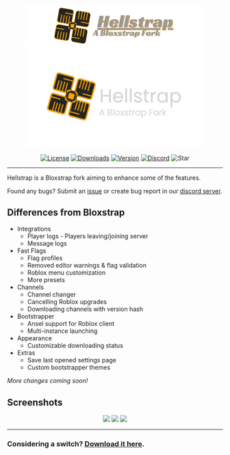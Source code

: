 


<p align="center">
    <img src="https://github.com/midaskira/Hellstrap/raw/main/Images/Hellstrap-full-dark.png#gh-dark-mode-only" width="420">
    <img src="https://github.com/midaskira/Hellstrap/raw/main/Images/Hellstrap-full-light.png#gh-light-mode-only" width="420">
</p>

<div align="center">

[![License][shield-repo-license]][repo-license]
[![Downloads][shield-repo-releases]][repo-releases]
[![Version][shield-repo-latest]][repo-latest]
[![Discord][shield-discord-server]][discord-invite]
![Star][shield-repo-stars]

</div>

----

Hellstrap is a Bloxstrap fork aiming to enhance some of the features.

Found any bugs? Submit an [issue](https://github.com/midaskira/Hellstrap/issues) or create bug report in our [discord server](https://discord.gg/mxGrmWg3HX).

## Differences from Bloxstrap
- Integrations
  - Player logs - Players leaving/joining server
  - Message logs
- Fast Flags
   - Flag profiles
   - Removed editor warnings & flag validation
   - Roblox menu customization
   - More presets
 - Channels
   - Channel changer
   - Cancelling Roblox upgrades
   - Downloading channels with version hash
 - Bootstrapper
   - Ansel support for Roblox client
   - Multi-instance launching
  - Appearance
    - Customizable downloading status
  - Extras
    - Save last opened settings page
    - Custom bootstrapper themes
 
 *More changes coming soon!*
 
## Screenshots
<p align="center">
    <img src="https://i.imgur.com/AnLNDBQ.png"/>
    <img src="https://i.imgur.com/w9zev6X.png"/>
    <img src="https://i.imgur.com/lAiK7O8.png"/>
<p>

----
### Considering a switch? [Download it here](https://github.com/midaskira/Hellstrap/releases).

[shield-repo-license]:  https://img.shields.io/github/license/midaskira/Hellstrap?style=flat-square
[shield-repo-releases]: https://img.shields.io/github/downloads/midaskira/Hellstrap/latest/total?color=981bfe&style=flat-square
[shield-repo-stars]: https://img.shields.io/github/stars/midaskira/Hellstrap?color=dd9900&style=flat-square
[shield-repo-license]:  https://img.shields.io/github/license/midaskira/Hellstrap?style=flat-square
[shield-repo-latest]:   https://img.shields.io/github/v/release/midaskira/Hellstrap?color=7a39fb&style=flat-square

[shield-discord-server]: https://img.shields.io/discord/1327967202015580223?logo=discord&logoColor=white&label=discord&color=4d3dff&style=flat-square

[repo-license]:  https://github.com/midaskira/Hellstrap/blob/main/LICENSE
[repo-actions]:  https://github.com/midaskira/Hellstrap/actions
[repo-releases]: https://github.com/midaskira/Hellstrap/releases
[repo-latest]:   https://github.com/midaskira/Hellstrap/releases/latest

[discord-invite]:  https://discord.gg/mxGrmWg3HX
